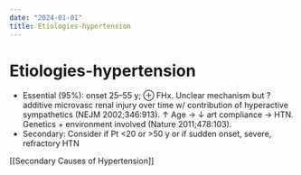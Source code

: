 ```yaml
---
date: "2024-01-01"
title: Etiologies-hypertension
---
```



# Etiologies-hypertension

- Essential (95%): onset 25–55 y; ⊕ FHx. Unclear mechanism but ? additive microvasc renal injury over time w/ contribution of hyperactive sympathetics (NEJM 2002;346:913).
  ↑ Age → ↓ art compliance → HTN. Genetics + environment involved (Nature 2011;478:103).
- Secondary: Consider if Pt <20 or >50 y or if sudden onset, severe, refractory HTN

[[Secondary Causes of Hypertension]]
